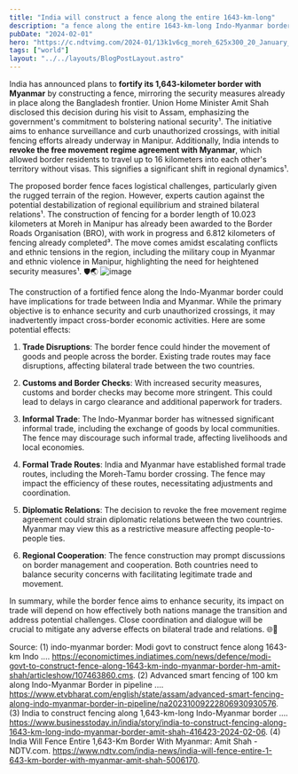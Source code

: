 ```yaml
---
title: "India will construct a fence along the entire 1643-km-long"
description: "a fence along the entire 1643-km-long Indo-Myanmar border, Amit Shah announced"
pubDate: "2024-02-01"
hero: "https://c.ndtvimg.com/2024-01/13k1v6cg_moreh_625x300_20_January_24.jpeg"
tags: ["world"]
layout: "../../layouts/BlogPostLayout.astro"
---
```


India has announced plans to **fortify its 1,643-kilometer border with Myanmar** by constructing a fence, mirroring the security measures already in place along the Bangladesh frontier. Union Home Minister Amit Shah disclosed this decision during his visit to Assam, emphasizing the government's commitment to bolstering national security¹. The initiative aims to enhance surveillance and curb unauthorized crossings, with initial fencing efforts already underway in Manipur. Additionally, India intends to **revoke the free movement regime agreement with Myanmar**, which allowed border residents to travel up to 16 kilometers into each other's territory without visas. This signifies a significant shift in regional dynamics¹. 

The proposed border fence faces logistical challenges, particularly given the rugged terrain of the region. However, experts caution against the potential destabilization of regional equilibrium and strained bilateral relations¹. The construction of fencing for a border length of 10.023 kilometers at Moreh in Manipur has already been awarded to the Border Roads Organisation (BRO), with work in progress and 6.812 kilometers of fencing already completed³. The move comes amidst escalating conflicts and ethnic tensions in the region, including the military coup in Myanmar and ethnic violence in Manipur, highlighting the need for heightened security measures¹. 🛡️🌏
![image](https://imagesvs.oneindia.com/img/2024/02/shah-border-02-1707226515.jpg)

The construction of a fortified fence along the Indo-Myanmar border could have implications for trade between India and Myanmar. While the primary objective is to enhance security and curb unauthorized crossings, it may inadvertently impact cross-border economic activities. Here are some potential effects:

1. **Trade Disruptions**: The border fence could hinder the movement of goods and people across the border. Existing trade routes may face disruptions, affecting bilateral trade between the two countries.

2. **Customs and Border Checks**: With increased security measures, customs and border checks may become more stringent. This could lead to delays in cargo clearance and additional paperwork for traders.

3. **Informal Trade**: The Indo-Myanmar border has witnessed significant informal trade, including the exchange of goods by local communities. The fence may discourage such informal trade, affecting livelihoods and local economies.

4. **Formal Trade Routes**: India and Myanmar have established formal trade routes, including the Moreh-Tamu border crossing. The fence may impact the efficiency of these routes, necessitating adjustments and coordination.

5. **Diplomatic Relations**: The decision to revoke the free movement regime agreement could strain diplomatic relations between the two countries. Myanmar may view this as a restrictive measure affecting people-to-people ties.

6. **Regional Cooperation**: The fence construction may prompt discussions on border management and cooperation. Both countries need to balance security concerns with facilitating legitimate trade and movement.

In summary, while the border fence aims to enhance security, its impact on trade will depend on how effectively both nations manage the transition and address potential challenges. Close coordination and dialogue will be crucial to mitigate any adverse effects on bilateral trade and relations. 🌐🤝

Source: 
(1) indo-myanmar border: Modi govt to construct fence along 1643-km Indo .... https://economictimes.indiatimes.com/news/defence/modi-govt-to-construct-fence-along-1643-km-indo-myanmar-border-hm-amit-shah/articleshow/107463860.cms.
(2) Advanced smart fencing of 100 km along Indo-Myanmar Border in pipeline .... https://www.etvbharat.com/english/state/assam/advanced-smart-fencing-along-indo-myanmar-border-in-pipeline/na20231009222806930930576.
(3) India to construct fencing along 1,643-km-long Indo-Myanmar border .... https://www.businesstoday.in/india/story/india-to-construct-fencing-along-1643-km-long-indo-myanmar-border-amit-shah-416423-2024-02-06.
(4) India Will Fence Entire 1,643-Km Border With Myanmar: Amit Shah - NDTV.com. https://www.ndtv.com/india-news/india-will-fence-entire-1-643-km-border-with-myanmar-amit-shah-5006170.